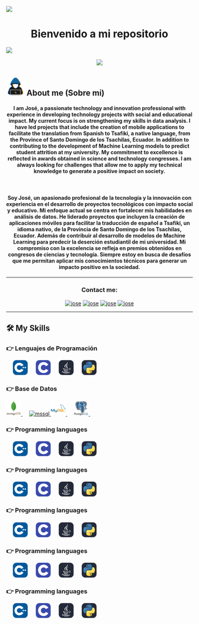 <!--horizontal divider(gradiant)-->
<img src="https://user-images.githubusercontent.com/73097560/115834477-dbab4500-a447-11eb-908a-139a6edaec5c.gif">

<!--h1 without bottom border-->

<h1 align="center"><b>Bienvenido a mi repositorio</b></h1>

<!--horizontal divider(gradiant)-->
<img src="https://user-images.githubusercontent.com/73097560/115834477-dbab4500-a447-11eb-908a-139a6edaec5c.gif">

<p align="center">
  <a href="https://github.com/DenverCoder1/readme-typing-svg"><img src="https://readme-typing-svg.herokuapp.com?font=Time+New+Roman&color=cyan&size=25&center=true&vCenter=true&width=600&height=100&lines=Ing.+en+Tecnologias+de+la+Informacion;Analista+de+Datos;Freelance;Programador"></a>
</p>

## <picture><img src = "https://github.com/0xAbdulKhalid/0xAbdulKhalid/raw/main/assets/mdImages/about_me.gif" width = 50px></picture> **About me (Sobre mi)**

<h4 align="center">I am José, a passionate technology and innovation professional with experience in developing technology projects with social and educational impact. My current focus is on strengthening my skills in data analysis. I have led projects that include the creation of mobile applications to facilitate the translation from Spanish to Tsafiki, a native language, from the Province of Santo Domingo de los Tsachilas, Ecuador. In addition to contributing to the development of Machine Learning models to predict student attrition at my university. My commitment to excellence is reflected in awards obtained in science and technology congresses. I am always looking for challenges that allow me to apply my technical knowledge to generate a positive impact on society.</h4>

<br>

<h4 align="center">Soy José, un apasionado profesional de la tecnología y la innovación con experiencia en el desarrollo de proyectos tecnológicos con impacto social y educativo. Mi enfoque actual se centra en fortalecer mis habilidades en análisis de datos. He liderado proyectos que incluyen la creación de aplicaciones móviles para facilitar la traducción de español a Tsafiki, un idioma nativo, de la Provincia de Santo Domingo de los Tsachilas, Ecuador. Además de contribuir al desarrollo de modelos de Machine Learning para predecir la deserción estudiantil de mi universidad. Mi compromiso con la excelencia se refleja en premios obtenidos en congresos de ciencias y tecnología. Siempre estoy en busca de desafíos que me permitan aplicar mis conocimientos técnicos para generar un impacto positivo en la sociedad.</h4>

<!-- CONNECTION -->
<hr>      
<h3 align="center">Contact me:</h3>
<p align="center">
  <a href="https://www.linkedin.com/in/jose-ruiz-0367b4168/" target="blank"><img align="center" src="https://raw.githubusercontent.com/rahuldkjain/github-profile-readme-generator/master/src/images/icons/Social/linked-in-alt.svg" alt="jose" height="30" width="40" /></a>
  <a href="https://www.facebook.com/profile.php?id=100001955675666&ref=xav_ig_profile_web" target="blank"><img align="center" src="https://raw.githubusercontent.com/rahuldkjain/github-profile-readme-generator/master/src/images/icons/Social/facebook.svg" alt="jose" height="30" width="40" /></a>
  <a href="https://www.instagram.com/jose_r305/" target="blank"><img align="center" src="https://raw.githubusercontent.com/rahuldkjain/github-profile-readme-generator/master/src/images/icons/Social/instagram.svg" alt="jose" height="30" width="40" /></a>
  <a href="https://www.tiktok.com/@jose.r301" target="blank"><img align="center" src="https://i.pinimg.com/736x/73/f8/6c/73f86cb8c6f319a934b82458eaa27ba6.jpg" alt="jose" height="37" width="42" /></a>
  
</p>

<hr>

## 🛠️ My Skills

### 👉 Lenguajes de Programación

<p align="left"> 
  &emsp; 
  <a href="https://angular.io" target="_blank"> <img src="https://raw.githubusercontent.com/tandpfun/skill-icons/af89bcc5e478013caaa514c31a3789f25e818193/icons/CPP.svg" alt="angular" width="40" height="40"/></a>
  &emsp;
  <a href="https://angular.io" target="_blank"> <img src="https://raw.githubusercontent.com/tandpfun/skill-icons/af89bcc5e478013caaa514c31a3789f25e818193/icons/C.svg" alt="angular" width="40" height="40"/></a>
  &emsp;
  <a href="https://angular.io" target="_blank"> <img src="https://raw.githubusercontent.com/tandpfun/skill-icons/af89bcc5e478013caaa514c31a3789f25e818193/icons/Java-Dark.svg" alt="angular" width="40" height="40"/></a>
  &emsp;
  <a href="https://angular.io" target="_blank"> <img src="https://raw.githubusercontent.com/tandpfun/skill-icons/af89bcc5e478013caaa514c31a3789f25e818193/icons/Python-Dark.svg" alt="angular" width="40" height="40"/></a>
  &emsp;

</p>

### 👉 Base de Datos

<p align="left"> 
   <a href="https://www.mongodb.com/" target="_blank"> <img src="https://raw.githubusercontent.com/devicons/devicon/master/icons/mongodb/mongodb-original-wordmark.svg" alt="mongodb" width="40" height="40"/> </a>
  &emsp; 
  <a href="https://www.microsoft.com/en-us/sql-server" target="_blank"> <img src="https://www.svgrepo.com/show/303229/microsoft-sql-server-logo.svg" alt="mssql" width="40" height="40"/> </a> <a href="https://www.mysql.com/" target="_blank"> <img src="https://raw.githubusercontent.com/devicons/devicon/master/icons/mysql/mysql-original-wordmark.svg" alt="mysql" width="40" height="40"/> </a> 
  &emsp; 
  <a href="https://www.postgresql.org" target="_blank"> <img src="https://raw.githubusercontent.com/devicons/devicon/master/icons/postgresql/postgresql-original-wordmark.svg" alt="postgresql" width="40" height="40"/> </a> 
  &emsp; 

</p>

### 👉 Programming languages

<p align="left"> 
  &emsp; 
  <a href="https://angular.io" target="_blank"> <img src="https://raw.githubusercontent.com/tandpfun/skill-icons/af89bcc5e478013caaa514c31a3789f25e818193/icons/CPP.svg" alt="angular" width="40" height="40"/></a>
  &emsp;
  <a href="https://angular.io" target="_blank"> <img src="https://raw.githubusercontent.com/tandpfun/skill-icons/af89bcc5e478013caaa514c31a3789f25e818193/icons/C.svg" alt="angular" width="40" height="40"/></a>
  &emsp;
  <a href="https://angular.io" target="_blank"> <img src="https://raw.githubusercontent.com/tandpfun/skill-icons/af89bcc5e478013caaa514c31a3789f25e818193/icons/Java-Dark.svg" alt="angular" width="40" height="40"/></a>
  &emsp;
  <a href="https://angular.io" target="_blank"> <img src="https://raw.githubusercontent.com/tandpfun/skill-icons/af89bcc5e478013caaa514c31a3789f25e818193/icons/Python-Dark.svg" alt="angular" width="40" height="40"/></a>
  &emsp;

</p>

### 👉 Programming languages

<p align="left"> 
  &emsp; 
  <a href="https://angular.io" target="_blank"> <img src="https://raw.githubusercontent.com/tandpfun/skill-icons/af89bcc5e478013caaa514c31a3789f25e818193/icons/CPP.svg" alt="angular" width="40" height="40"/></a>
  &emsp;
  <a href="https://angular.io" target="_blank"> <img src="https://raw.githubusercontent.com/tandpfun/skill-icons/af89bcc5e478013caaa514c31a3789f25e818193/icons/C.svg" alt="angular" width="40" height="40"/></a>
  &emsp;
  <a href="https://angular.io" target="_blank"> <img src="https://raw.githubusercontent.com/tandpfun/skill-icons/af89bcc5e478013caaa514c31a3789f25e818193/icons/Java-Dark.svg" alt="angular" width="40" height="40"/></a>
  &emsp;
  <a href="https://angular.io" target="_blank"> <img src="https://raw.githubusercontent.com/tandpfun/skill-icons/af89bcc5e478013caaa514c31a3789f25e818193/icons/Python-Dark.svg" alt="angular" width="40" height="40"/></a>
  &emsp;

</p>

### 👉 Programming languages

<p align="left"> 
  &emsp; 
  <a href="https://angular.io" target="_blank"> <img src="https://raw.githubusercontent.com/tandpfun/skill-icons/af89bcc5e478013caaa514c31a3789f25e818193/icons/CPP.svg" alt="angular" width="40" height="40"/></a>
  &emsp;
  <a href="https://angular.io" target="_blank"> <img src="https://raw.githubusercontent.com/tandpfun/skill-icons/af89bcc5e478013caaa514c31a3789f25e818193/icons/C.svg" alt="angular" width="40" height="40"/></a>
  &emsp;
  <a href="https://angular.io" target="_blank"> <img src="https://raw.githubusercontent.com/tandpfun/skill-icons/af89bcc5e478013caaa514c31a3789f25e818193/icons/Java-Dark.svg" alt="angular" width="40" height="40"/></a>
  &emsp;
  <a href="https://angular.io" target="_blank"> <img src="https://raw.githubusercontent.com/tandpfun/skill-icons/af89bcc5e478013caaa514c31a3789f25e818193/icons/Python-Dark.svg" alt="angular" width="40" height="40"/></a>
  &emsp;

</p>

### 👉 Programming languages

<p align="left"> 
  &emsp; 
  <a href="https://angular.io" target="_blank"> <img src="https://raw.githubusercontent.com/tandpfun/skill-icons/af89bcc5e478013caaa514c31a3789f25e818193/icons/CPP.svg" alt="angular" width="40" height="40"/></a>
  &emsp;
  <a href="https://angular.io" target="_blank"> <img src="https://raw.githubusercontent.com/tandpfun/skill-icons/af89bcc5e478013caaa514c31a3789f25e818193/icons/C.svg" alt="angular" width="40" height="40"/></a>
  &emsp;
  <a href="https://angular.io" target="_blank"> <img src="https://raw.githubusercontent.com/tandpfun/skill-icons/af89bcc5e478013caaa514c31a3789f25e818193/icons/Java-Dark.svg" alt="angular" width="40" height="40"/></a>
  &emsp;
  <a href="https://angular.io" target="_blank"> <img src="https://raw.githubusercontent.com/tandpfun/skill-icons/af89bcc5e478013caaa514c31a3789f25e818193/icons/Python-Dark.svg" alt="angular" width="40" height="40"/></a>
  &emsp;

</p>

### 👉 Programming languages

<p align="left"> 
  &emsp; 
  <a href="https://angular.io" target="_blank"> <img src="https://raw.githubusercontent.com/tandpfun/skill-icons/af89bcc5e478013caaa514c31a3789f25e818193/icons/CPP.svg" alt="angular" width="40" height="40"/></a>
  &emsp;
  <a href="https://angular.io" target="_blank"> <img src="https://raw.githubusercontent.com/tandpfun/skill-icons/af89bcc5e478013caaa514c31a3789f25e818193/icons/C.svg" alt="angular" width="40" height="40"/></a>
  &emsp;
  <a href="https://angular.io" target="_blank"> <img src="https://raw.githubusercontent.com/tandpfun/skill-icons/af89bcc5e478013caaa514c31a3789f25e818193/icons/Java-Dark.svg" alt="angular" width="40" height="40"/></a>
  &emsp;
  <a href="https://angular.io" target="_blank"> <img src="https://raw.githubusercontent.com/tandpfun/skill-icons/af89bcc5e478013caaa514c31a3789f25e818193/icons/Python-Dark.svg" alt="angular" width="40" height="40"/></a>
  &emsp;

</p>




